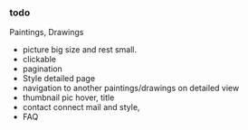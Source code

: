 ### todo

Paintings, Drawings

- picture big size and rest small.
- clickable
- pagination
- Style detailed page
- navigation to another paintings/drawings on detailed view
- thumbnail pic hover, title
- contact connect mail and style,
- FAQ
